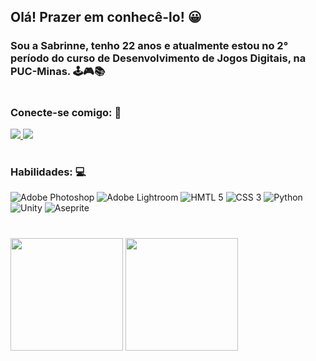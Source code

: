 ## Olá! Prazer em conhecê-lo! 😀
### Sou a Sabrinne, tenho 22 anos e atualmente estou no 2° período do curso de Desenvolvimento de Jogos Digitais, na PUC-Minas. 🕹🎮📚
#
### Conecte-se comigo: 📱 
<a href="https://www.linkedin.com/in/sabrinnesnatos" alt="linkedin" target="_blank">

<img src="https://img.shields.io/badge/LinkedIn-%230077B5.svg?&style=flat-square&logo=linkedin&logoColor=white">

</a> 
<a href="https://wa.me/+5531984836540" alt="WhatsApp" target="_blank">

<img src="https://img.shields.io/badge/-WhatsApp-25d366?style=flat-square&labelColor=25d366&logo=whatsapp&logoColor=white&link=https://wa.me/<SEUNUMERO>"/>

</a>

#
### Habilidades: 💻
![Adobe Photoshop](https://img.shields.io/badge/-Adobe%20Photoshop-333333?style=flat&logo=Adobe-Photoshop&logoColor=31A8FF)
![Adobe Lightroom](https://img.shields.io/badge/-Adobe%20Lightroom-333333?style=flat&logo=Adobe-Lightroom&logoColor=31A8FF)
![HMTL 5](https://img.shields.io/badge/-HTML5-333333?style=flat&logo=HTML5&logoColor=E34F26)
![CSS 3](https://img.shields.io/badge/-CSS3-333333?style=flat&logo=CSS3&logoColor=1572B6)
![Python](https://img.shields.io/badge/-Python-333333?style=flat&logo=Python&logoColor=3776AB)
![Unity](https://img.shields.io/badge/-Unity-333333?style=flat&logo=Unity&logoColor=000000)
![Aseprite](https://img.shields.io/badge/-Aseprite-333333?style=flat&logo=Aseprite&logoColor=7D929E)
# 
<img height="180em" src="https://github-readme-stats.vercel.app/api?username=erisbr&show_icons=true&theme=prussian&show"/>
<img height="180em" src="https://github-readme-stats-eight-theta.vercel.app/api/top-langs/?username=erisbr&layout=compact&langs_count=8&theme=prussian&show_all_commits=true&count_private=true"/>
